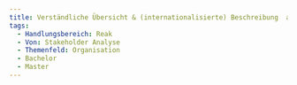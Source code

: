 ```yaml
---
title: Verständliche Übersicht & (internationalisierte) Beschreibung  aller interner/externer Module sowie Aufzeigen von inhaltlichen Modulabhängigkeiten / -zusammengehörigkeiten
tags:
  - Handlungsbereich: Reak
  - Von: Stakeholder Analyse
  - Themenfeld: Organisation
  - Bachelor
  - Master
---
```

